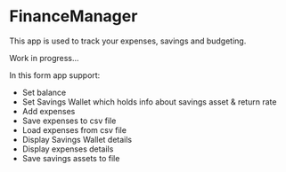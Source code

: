 # FinanceManager

This app is used to track your expenses, savings and budgeting. 

Work in progress...

In this form app support:
- Set balance
- Set Savings Wallet which holds info about savings asset & return rate
- Add expenses
- Save expenses to csv file
- Load expenses from csv file
- Display Savings Wallet details
- Display expenses details
- Save savings assets to file